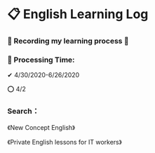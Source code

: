 # 📋 English Learning Log
### 📝 Recording my learning process 🎯

### 📅 Processing Time:
✔ 4/30/2020-6/26/2020

⭕ 4/2

### Search：
《New Concept English》

《Private English lessons for IT workers》
